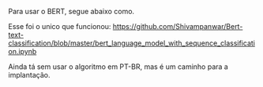 Para usar o BERT, segue abaixo como.

Esse foi o unico que funcionou: https://github.com/Shivampanwar/Bert-text-classification/blob/master/bert_language_model_with_sequence_classification.ipynb

Ainda tá sem usar o algoritmo em PT-BR, mas é um caminho para a implantação. 
